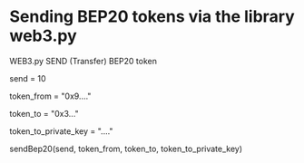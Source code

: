 # Sending BEP20 tokens via the library web3.py
WEB3.py SEND (Transfer) BEP20 token


send = 10

token_from = "0x9...."

token_to =  "0x3..."

token_to_private_key = "...."


sendBep20(send, token_from, token_to, token_to_private_key)
